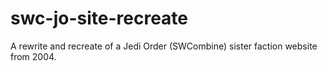 # swc-jo-site-recreate
A rewrite and recreate of a Jedi Order (SWCombine) sister faction website from 2004.
